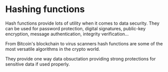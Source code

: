 # Hashing functions

Hash functions provide lots of utility when it comes to data security. They can be used for password protection, digital signatures, public-key encryption, message authentication, integrity verification...

From Bitcoin's blockchain to virus scanners hash functions are some of the most versatile algorithms in the crypto world.

They provide one way data obsuctation providing strong protections for sensitive data if used properly. 

